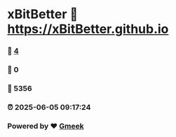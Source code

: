 # xBitBetter :link: https://xBitBetter.github.io 
### :page_facing_up: [4](https://xBitBetter.github.io/tag.html) 
### :speech_balloon: 0 
### :hibiscus: 5356 
### :alarm_clock: 2025-06-05 09:17:24 
### Powered by :heart: [Gmeek](https://github.com/Meekdai/Gmeek)
